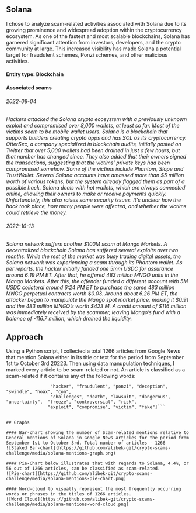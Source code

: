 ## Solana
I chose to analyze scam-related activities associated with Solana due to its growing prominence and widespread adoption within the cryptocurrency ecosystem. As one of the fastest and most scalable blockchains, Solana has garnered significant attention from investors, developers, and the crypto community at large. This increased visibility has made Solana a potential target for fraudulent schemes, Ponzi schemes, and other malicious activities. 

#### Entity type: Blockchain

#### Associated scams

###### 2022-08-04

_Hackers attacked the Solana crypto ecosystem with a previously unknown exploit and compromised over 8,000 wallets, at least so far. Most of the victims seem to be mobile wallet users. Solana is a blockchain that supports builders creating crypto apps and has SOL as its cryptocurrency. OtterSec, a company specialized in blockchain audits, initially posted on Twitter that over 5,000 wallets had been drained in just a few hours, but that number has changed since. They also added that their owners signed the transactions, suggesting that the victims' private keys had been compromised somehow._ 
_Some of the victims include Phantom, Slope and TrustWallet. Several Solana accounts have amassed more than $5 million worth of various tokens, but the system already flagged them as part of a possible hack._
_Solana deals with hot wallets, which are always connected online, allowing their owners to make or receive payments quickly. Unfortunately, this also raises some security issues. It's unclear how the hack took place, how many people were affected, and whether the victims could retrieve the money._

###### 2022-10-13

_Solana network suffers another $100M scam at Mango Markets. A decentralized blockchain Solana has suffered several exploits over two months. While the rest of the market was busy trading digital assets, the Solana network was experiencing a scam through its Phantom wallet._
_As per reports, the hacker initially funded one 5mm USDC for assurance around 6:19 PM ET. After that, he offered 483 million MNGO units in the Mango Markets. After this, the offender funded a different account with 5M USDC collateral around 6:24 PM ET to purchase the same 483 million MNGO perpetual contracts worth $0.03._
_Around about 6.26 PM ET, the attacker began to manipulate the Mango spot market price, making it $0.91 and the 483 million MNGO’s worth $423 M. A credit amount of $116 million was immediately received by the scammer, leaving Mango’s fund with a balance of -116.7 million, which drained the liquidity._


## Approach
Using a Python script, I collected a total 1266 articles from Google News that mention Solana either in its title or text for the period from September 1st to October 3rd 20223. Then using data manupulation techniques, I marked every article to be scam-related or not. An article is classified as a scam-related if it contains any of the following words:
```scam_keywords = ["scam", "fraud", "bankman-fried", "cyberattack", "attack", "unauthorized", "phishing", 
                 "hacker", "fraudulent", "ponzi", "deception", "swindle", "hoax", "con", 
                 "challenges", "death", "lawsuit", "dangerous", "uncertainty",  "freeze", "controversial", "risk",
                "exploit", "compromise", "victim", "fake"]```


## Graphs

#### Bar-chart showing the number of Scam-related mentions relative to General mentions of Solana in Google News articles for the period from September 1st to October 3rd. Total number of articles - 1266
![Staked Bar-chart](https://github.com/alibek-git/crypto-scams-challenge/media/solana-mentions-graph.png)

#### Pie-Chart below illustrates that with regards to Solana, 4.4%, or 56 out of 1266 articles, can be classified as scam-related.
![Pie-chart](https://github.com/alibek-git/crypto-scams-challenge/media/solana-mentions-pie-chart.png)

#### Word-cloud to visually represent the most frequently occurring words or phrases in the titles of 1266 articles.
![Word Cloud](https://github.com/alibek-git/crypto-scams-challenge/media/solana-mentions-word-cloud.png)
